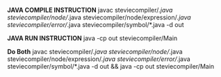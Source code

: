 **JAVA COMPILE INSTRUCTION**
javac steviecompiler/*.java steviecompiler/node/*.java steviecompiler/node/expression/*.java steviecompiler/error/*.java steviecompiler/symbol/*.java -d out

**JAVA RUN INSTRUCTION**
java -cp out steviecompiler/Main <files to compile>

**Do Both**
javac steviecompiler/*.java steviecompiler/node/*.java steviecompiler/node/expression/*.java steviecompiler/error/*.java steviecompiler/symbol/*.java -d out &&
java -cp out steviecompiler/Main <files to compile>